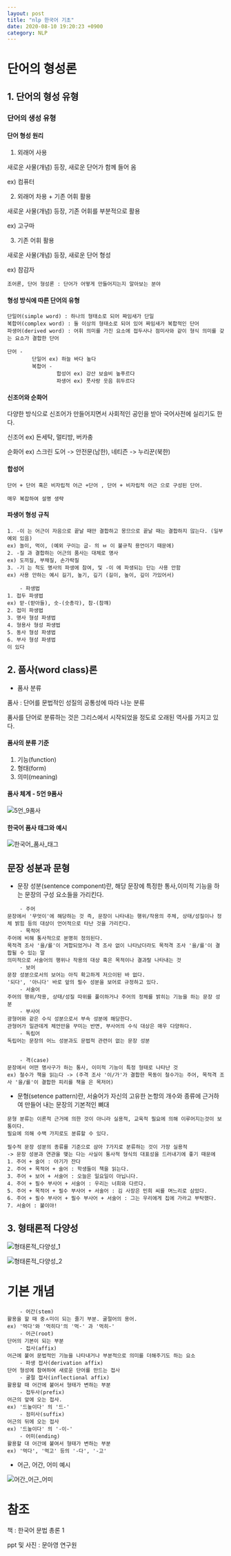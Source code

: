```yaml
---
layout: post
title: "nlp 한국어 기초"
date: 2020-08-10 19:20:23 +0900
category: NLP
---
```




# 단어의 형성론

## 1. 단어의 형성 유형

### 단어의 생성 유형

#### 단어 형성 원리

1. 외래어 사용

새로운 사물(개념) 등장, 새로운 단어가 함께 들어 옴  

ex) 컴퓨터

2. 외래어 차용 + 기존 어휘 활용

새로운 사물(개념) 등장, 기존 어휘를 부분적으로 활용 

ex) 고구마

3. 기존 어휘 활용

새로운 사물(개념) 등장, 새로운 단어 형성

ex) 참감자

```
조어론, 단어 형성론 : 단어가 어떻게 만들어지는지 알아보는 분야
```



#### 형성 방식에 따른 단어의 유형

```
단일어(simple word) : 하나의 형태소로 되어 짜임새가 단일
복합어(complex word) : 둘 이상의 형태소로 되어 있어 짜임새가 복합적인 단어
파생어(derived word) : 어휘 의미를 가진 요소에 접두사나 점미사와 같이 형식 의미를 갖는 요소가 결합한 단어

단어 -
		단일어 ex) 하늘 바다 높다
		복합어 - 
				합성어 ex) 강산 보슬비 높푸르다
				파생어 ex) 풋사랑 웃음 휘두르다
```

#### 신조어와 순화어

다양한 방식으로 신조어가 만들어지면서 사회적인 공인을 받아 국어사전에 실리기도 한다. 

신조어 ex) 돈세탁, 멀티방, 버카충

순화어 ex)  스크린 도어 -> 안전문(남한), 네티즌 -> 누리꾼(북한)

#### 합성어

```
단어 + 단어 혹은 비자립적 어근 +단어 , 단어 + 비자립적 어근 으로 구성된 단어.

매우 복잡하여 설명 생략 
```



#### 파생어 형성 규칙

```
1. -이 는 어근이 자음으로 끝날 때만 결합하고 몽므으로 끝날 때는 결합하지 않는다. (일부 예외 있음)
ex) 놀이, 먹이, (예외 구이는 굽- 의 ㅂ 이 불규칙 용언이기 때문에)
2. -질 과 결합하는 어근의 품사는 대체로 명사
ex) 도끼질, 부채질, 손가락질
3. -기 는 척도 명사의 파생에 참여, 및 -이 에 파생되는 단는 사용 안함
ex) 사용 안하는 예시 길기, 높기, 깊기 (길이, 높이, 깊이 가있어서)

	- 파생법
1. 접두 파생법
ex) 맏-(맏아들), 숫-(숫총각), 참-(참꺠)
2. 접미 파생법
3. 명사 형성 파생법
4. 형용사 형성 파생법
5. 동사 형성 파생법
6. 부사 형성 파생법
이 있다 
```



## 2. 품사(word class)론

- 품사 분류

품사 : 단어를 문법적인 성질의 공통성에 따라 나눈 분류 

품사를 단어로 분류하는 것은 그리스에서 시작되었을 정도로 오래된 역사를 가지고 있다.



#### 품사의 분류 기준

1. 기능(function)
2. 형태(form)
3. 의미(meaning)



#### 품사 체계 - 5언 9품사

![5언_9품사](\img\nlp\base\5언_9품사.JPG)



#### 한국어 품사 태그와 예시

![한국어_품사_태그](\img\nlp\base\한국어_품사_태그.JPG)





## 문장 성분과 문형

- 문장 성분(sentence component)란, 해당 문장에 특정한 통사,이미적 기능을 하는 문장의 구성 요소들을 가리킨다.

```
	- 주어
문장에서 '무엇이'에 해당하는 것 즉, 문장이 나타내는 행위/작용의 주체, 상태/성질이나 정체 밝힘 등의 대상이 언어적으로 타난 것을 가리킨다.
	- 목적어
주어에 비해 통사적으로 분명히 정의된다.
목적격 조사 '을/를'이 겨합되었거나 격 조사 없이 나타났더라도 목적격 조사 '을/를'이 결합될 수 있는 말
의미적으로 서술어의 행위나 작용의 대상 혹은 목적이나 결과랄 나타내는 것
	- 보어
문장 성분으로서의 보어는 아직 확고하게 저으이된 바 없다.
'되다', '아니다' 바로 앞의 필수 성분을 보어로 규정하고 있다.
	- 서술어
주어의 행위/작용, 상태/성질 따위를 풀이하거나 주어의 정체를 밝히는 기능을 하는 문장 성분
	- 부사어
광형어와 같은 수식 성분으로서 부속 성분에 해당한다.
관형어가 일관데게 체언만을 꾸미는 반면, 부사어의 수식 대상은 매우 다양하다.
	- 독립어
독립어는 문장의 어느 성분과도 문법적 관련이 없는 문장 성분


	- 격(case)
문장에서 어떤 명사구가 하는 통사, 이미적 기능이 특정 형태로 나타난 것
ex) 철수가 책을 읽는다 -> (주격 조사 '이/가'가 결합한 목동이 철수가는 주어, 목적격 조사 '을/를'이 결합한 피리를 책을 은 목저어)
```



- 문형(setence pattern)란, 서술어가 자신의 고유한 논항의 개수와 종류에 근거하여 만들어 내는 문장의 기본적인 뼈대

```
문형 분류는 이론적 근거에 의한 것이 아니라 실용적, 교육적 필요에 의해 이루어지는것이 보통이다.
필요에 의해 수백 가지로도 분류할 수 있다.

필수적 문장 성분의 종류를 기준으로 삼아 7가지로 분류하는 것이 가장 실용적
-> 문장 성분과 연관을 맺는 다는 사실이 통사적 형식의 대표성을 드러내기에 좋기 때문에
1. 주어 + 술어 : 아기가 잔다
2. 주어 + 목적어 + 술어 : 학생들이 책을 읽는다.
3. 주어 + 보어 + 서술어 : 오늘은 일요일이 아닙니다.
4. 주어 + 필수 부사어 + 서술어 : 우리는 너희와 다르다.
5. 주어 + 목적어 + 필수 부사어 + 서술어 : 김 사장은 민희 씨를 며느리로 삼았다.
6. 주어 + 필수 부사어 + 필수 부사어 + 서술어 : 그는 우리에게 집에 가라고 부탁했다.
7. 서술어 : 불이야!
```



## 3. 형태론적 다양성

![형태론적_다양성_1](\img\nlp\base\형태론적_다양성_1.JPG)

![형태론적_다양성_2](\img\nlp\base\형태론적_다양성_2.JPG)



# 기본 개념

```
	- 어간(stem)
활용을 할 때 중ㅅ미이 되는 줄기 부분. 굴절어의 용어. 
ex) '먹다'와 '먹히다'의 '먹-' 과 '먹히-'
	- 어근(root)
단어의 기본이 되는 부분
	- 접사(affix)
어근에 붙어 문법적인 기능을 나타내거나 부분적으로 의미를 더해주기도 하는 요소
	- 파생 접사(derivation affix)
단어 형성에 참여하여 새로운 단어를 만드는 접사
	- 굴절 접사(inflectional affix)
활용할 때 어간에 붙어서 형태가 변하는 부분
	- 접두사(prefix)
어근의 앞에 오는 접사.
ex) '드높이다' 의 '드-'
	- 점미사(suffix)
어근의 뒤에 오는 접사
ex) '드높이다' 의 '-이-'
	- 어미(ending)
활용할 대 어간에 붙여서 형태가 변하는 부분
ex) '먹다', '먹고' 등의 '-다', '-고'
```

- 어근, 어간, 어미 예시

![어간_어근_어미](\img\nlp\base\어간_어근_어미.JPG)











# 참조 

책 : 한국어 문법 총론 1

ppt 및 사진 :  문아영 연구원